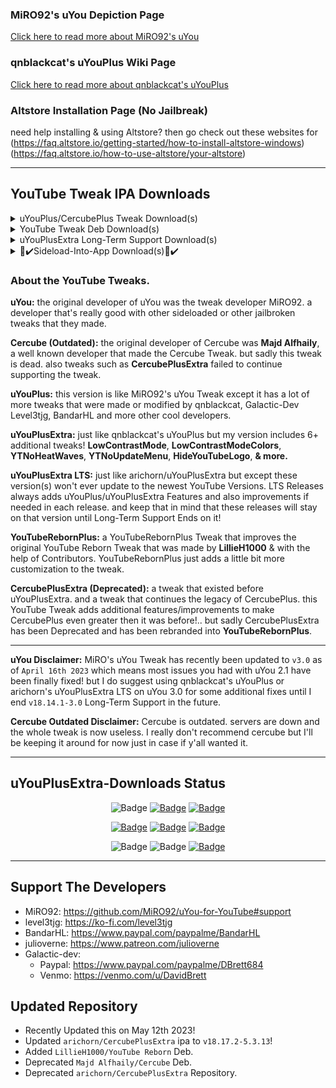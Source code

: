 ### MiRO92's uYou Depiction Page
[Click here to read more about MiRO92's uYou](https://miro92.com/repo/depictions/?p=com.miro.uyou)
### qnblackcat's uYouPlus Wiki Page
[Click here to read more about qnblackcat's uYouPlus](https://github.com/qnblackcat/uYouPlus/wiki)

### Altstore Installation Page (No Jailbreak)
need help installing & using Altstore? then go check out these websites for 
(https://faq.altstore.io/getting-started/how-to-install-altstore-windows)
(https://faq.altstore.io/how-to-use-altstore/your-altstore)

----------------------------------

## YouTube Tweak IPA Downloads
<details> 
  <summary>uYouPlus/CercubePlus Tweak Download(s)</summary>
  
   | Download Link | App Name | App Version | uYou Version | Release Name | Released By | File Type |
   |-------------|:------:|:-------:|:------:|:---------:|:---------:|:---------:|
   | [Direct Download](https://miro92.com/repo/depictions/com.miro.uyou/iPA/YouTube_18.14.1_uYou_3.0.ipa) | YouTube | v18.14.1 | v3.0 | uYou | MiRO92 | IPA |

   | Download Link | App Name | App Version | uYou Version | Release Name | Released By | File Type |
   |-------------|:------:|:-------:|:------:|:---------:|:---------:|:---------:|
   | [Direct Download](https://github.com/qnblackcat/uYouPlus/releases/download/v18.14.1-3.0/uYouPlus_18.14.1_3.0.ipa) | YouTube | v18.14.1 | v3.0 | uYouPlus | qnblackcat | IPA |

   | Download Link | App Name | App Version | Cercube Version | Release Name | Released By | File Type |
   |-------------|:------:|:-------:|:------:|:---------:|:---------:|:---------:|
   | [Direct Download](https://github.com/arichorn/YouTubeRebornPlus/releases/download/v18.17.2-5.3.13/CercubePlusExtra_18.17.2_5.3.13.ipa) | YouTube | v18.17.2 | v5.3.13 | CercubePlusExtra (Deprecated) | arichorn | IPA |
</details>

<details>
  <summary>YouTube Tweak Deb Download(s)</summary>
  
   | Download Link | App Name | Cercube Version | Release Name | Released By | File Type |
   |-------------|:------:|:-------:|:---------:|:---------:|:---------:|
   | [Direct Download](https://dl.dropboxusercontent.com/s/8xv1vota8elfoml/YouTube.Reborn.v4.0.9.deb) | YouTube | v4.0.9 | YouTube Reborn | LillieH1000 | DEB |
  
   | Download Link | App Name | Cercube Version | Release Name | Released By | File Type |
   |-------------|:------:|:-------:|:---------:|:---------:|:---------:|
   | [Direct Download](https://dl.dropboxusercontent.com/s/b01erqbp3ajc5e2/me.alfhaily.cercube_5.3.11_iphoneos-arm.deb) | YouTube | v5.3.11 | Cercube (Outdated) | Majd Alfhaily | DEB |
</details>

<details>
  <summary>uYouPlusExtra Long-Term Support Download(s)</summary>

| Download Link | App Name | App Version | uYou Version | Release Name | Released By | File Type | IPA Updated On | LTS Release Number |
   |-------------|:------:|:-------:|:------:|:---------:|:---------:|:---------:|:---------:|:---------:|
   | [Direct Download](https://github.com/arichorn/uYouPlusExtra/releases/download/v18.14.1-3.0-F2/uYouPlusExtra_18.14.1_3.0_F2.ipa) | YouTube | v18.14.1 | v3.0 | uYouPlusExtra | arichorn | IPA | April 27th 2023 | LTS Release 2 |
  
| Download Link | App Name | App Version | uYou Version | Release Name | Released By | File Type | IPA Updated On | LTS Release Number |
   |-------------|:------:|:-------:|:------:|:---------:|:---------:|:---------:|:---------:|:---------:|
   | [Direct Download](https://github.com/arichorn/uYouPlusExtra/releases/download/v17.49.6-2.3.1-F4/uYouPlusExtra_17.49.6_2.3.1_F4.ipa) | YouTube | v17.49.6 | v2.3~1 | uYouPlusExtra | arichorn | IPA | February 28th 2023 | LTS Release 4 |
   
| Download Link | App Name | App Version | uYou Version | Release Name | Released By | File Type | IPA Updated On | LTS Release Number |
   |-------------|:------:|:-------:|:------:|:---------:|:---------:|:---------:|:---------:|:---------:|
   | [Direct Download](https://github.com/arichorn/uYouPlusExtra/releases/download/v16.42.3-2.1-F17/uYouPlusExtra_16.42.3_2.1_F17.ipa) | YouTube | v16.42.3 | v2.1 | uYouPlusExtra | arichorn | IPA | April 29th 2023 | LTS Release 17 |
</details>

<details>
  <summary>📲✔️Sideload-Into-App Download(s)📲✔️</summary>

**Sideloading (No Jailbreak):** [Altstore Sideloading Guide](https://www.reddit.com/r/AltStore/comments/xlkapp/beginners_altstore_sideloading_guide)

   | Download Link | uYou Version | App Version | Release Name | Released By | App Compatibility | Rootless | App Type |
   |-------------|:------:|:-------:|:------:|:---------:|:--------------:|:---------:|:---------:|
   | [Direct-App Download](https://tinyurl.com/yudck9dr) | v3.0 | v18.14.1 | uYou | MiRO92 | Non-Jailbroken 📲✅ | Supported | Altstore

   | Download Link | uYou Version | App Version | Release Name | Released By | App Compatibility | Rootless | App Type |
   |-------------|:------:|:-------:|:------:|:---------:|:--------------:|:---------:|:---------:|
   | [Direct-App Download](https://tinyurl.com/yv6wrxjz) | v3.0 | v18.14.1 | uYouPlus | qnblackcat | Non-Jailbroken 📲✅ | Not Supported | Altstore
  
   | Download Link | uYou Version | App Version | Release Name | Released By | App Compatibility | Rootless | App Type |
   |-------------|:------:|:-------:|:------:|:---------:|:--------------:|:---------:|:---------:|
   | [Direct-App Download](https://tinyurl.com/3txask4b) | v2.3~1 | v18.11.2 | uYouPlusExtra | arichorn | Non-Jailbroken 📲✅ | Not Supported | Altstore
 
   | Download Link | uYou Version | App Version | Release Name | Released By | App Compatibility | Rootless | App Type |
   |-------------|:------:|:-------:|:------:|:---------:|:--------------:|:---------:|:---------:|
   | [Direct-App Download](https://tinyurl.com/yc48323p) | v3.0 | v18.14.1 | uYouPlusExtra [LTS 2] | arichorn | Non-Jailbroken 📲✅ | Supported | Altstore
 
   | Download Link | uYou Version | App Version | Release Name | Released By | App Compatibility | Rootless | App Type |
   |-------------|:------:|:-------:|:------:|:---------:|:--------------:|:---------:|:---------:|
   | [Direct-App Download](https://tinyurl.com/3f6r7nt5) | v2.3~1 | v17.49.6 | uYouPlusExtra [LTS 4] | arichorn | Non-Jailbroken 📲✅ | Not Supported | Altstore

   | Download Link | uYou Version | App Version | Release Name | Released By | App Compatibility | Rootless | App Type |
   |-------------|:------:|:-------:|:------:|:---------:|:--------------:|:---------:|:---------:|
   | [Direct-App Download](https://tinyurl.com/mrys8mzu) | v2.1 | v16.42.3 | uYouPlusExtra [LTS 17] | arichorn | Non-Jailbroken 📲✅ | Supported | Altstore
 
   | Download Link | Cercube Version | App Version | Release Name | Released By | App Compatibility | Rootless | App Type |
   |-------------|:------:|:-------:|:------:|:---------:|:--------------:|:---------:|:---------:|
   | [Direct-App Download](https://tinyurl.com/bpbxsyu4) | v5.3.13 | v18.17.2 | CercubePlusExtra (Deprecated) | arichorn | Non-Jailbroken 📲✅ | Supported | Altstore
</details>

### About the YouTube Tweaks.
**uYou:** the original developer of uYou was the tweak developer MiRO92. a developer that's really good with other sideloaded or other jailbroken tweaks that they made.

**Cercube (Outdated):** the original developer of Cercube was **Majd Alfhaily**, a well known developer that made the Cercube Tweak. but sadly this tweak is dead. also tweaks such as **CercubePlusExtra** failed to continue supporting the tweak.

**uYouPlus:** this version is like MiRO92's uYou Tweak except it has a lot of more tweaks that were made or modified by qnblackcat, Galactic-Dev Level3tjg, BandarHL and more other cool developers.

**uYouPlusExtra:** just like qnblackcat's uYouPlus but my version includes 6+ additional tweaks! **LowContrastMode**, **LowContrastModeColors**, **YTNoHeatWaves**, **YTNoUpdateMenu**, **HideYouTubeLogo**, **& more.**
  
**uYouPlusExtra LTS:** just like arichorn/uYouPlusExtra but except these version(s) won't ever update to the newest YouTube Versions. LTS Releases always adds uYouPlus/uYouPlusExtra Features and also improvements if needed in each release. and keep that in mind that these releases will stay on that version until Long-Term Support Ends on it!

**YouTubeRebornPlus:** a YouTubeRebornPlus Tweak that improves the original YouTube Reborn Tweak that was made by **LillieH1000** & with the help of Contributors. YouTubeRebornPlus just adds a little bit more customization to the tweak.

**CercubePlusExtra (Deprecated):** a tweak that existed before uYouPlusExtra. and a tweak that continues the legacy of CercubePlus. this YouTube Tweak adds additional features/improvements to make CercubePlus even greater then it was before!.. but sadly CercubePlusExtra has been Deprecated and has been rebranded into **YouTubeRebornPlus**.

----------------------------------

**uYou Disclaimer:** MiRO's uYou Tweak has recently been updated to `v3.0` as of `April 16th 2023` which means most issues you had with uYou 2.1 have been finally fixed! but I do suggest using qnblackcat's uYouPlus or arichorn's uYouPlusExtra LTS on uYou 3.0 for some additional fixes until I end `v18.14.1-3.0` Long-Term Support in the future.

**Cercube Outdated Disclaimer:** Cercube is outdated. servers are down and the whole tweak is now useless. I really don't recommend cercube but I'll be keeping it around for now just in case if y'all wanted it.

----------------------------------
## uYouPlusExtra-Downloads Status

<p align="center">
    <img src="https://img.shields.io/badge/Platform-iOS%20%7C%20iPadOS%2014.0%2B-yellow" alt="Badge"/>
    <a href="https://github.com/arichorn/uYouPlus-Downloads/wiki/FAQ"><img src="https://img.shields.io/badge/Question%3F-FAQ-yellow" alt="Badge"></img></a>
    <a href="https://github.com/arichorn/uYouPlus-Downloads/wiki/FAQ"><img src="https://custom-icon-badges.demolab.com/badge/translate-blue.svg?logo=translate&logoColor=white" alt="Badge"></img></a>
    

    
</p>

<p align="center">
    <a href="https://github.com/arichorn/uYouPlus-Downloads/releases/latest"><img src="https://img.shields.io/github/downloads/arichorn/uYouPlus/total?label=Download" alt="Badge"></img></a>
    <a href="https://github.com/arichorn/uYouPlus-Downloads/commit"><img src="https://custom-icon-badges.demolab.com/github/last-commit/arichorn/uYouPlus-Downloads?logo=history&logoColor=white&label=Last commit" alt="Badge"></img></a>
    <a href="https://github.com/arichorn/uYouPlus-Downloads/issues"><img src="https://custom-icon-badges.demolab.com/github/issues-raw/arichorn/uYouPlus-Downloads?logo=issue-opened&label=Issues" alt="Badge"></img></a>

</p>

<p align="center">
   <img src="https://img.shields.io/github/stars/arichorn/uYouPlus-Downloads?style=social" alt="Badge"/>
   <img src="https://img.shields.io/github/forks/arichorn/uYouPlus-Downloads?style=social" alt="Badge"/>
   <a href="https://github.com/arichorn/uYouPlus-Downloads#support-the-developers"><img src="https://img.shields.io/badge/-Support-lightgrey?style=social&logo=paypal" alt="Badge"></img></a>
</p>

----------------------------------

## Support The Developers
- MiRO92: https://github.com/MiRO92/uYou-for-YouTube#support
- level3tjg: https://ko-fi.com/level3tjg
- BandarHL: https://www.paypal.com/paypalme/BandarHL
- julioverne: https://www.patreon.com/julioverne
- Galactic-dev:
  - Paypal: https://www.paypal.com/paypalme/DBrett684
  - Venmo: https://venmo.com/u/DavidBrett

## Updated Repository
- Recently Updated this on May 12th 2023!
- Updated `arichorn/CercubePlusExtra` ipa to `v18.17.2-5.3.13`!
- Added `LillieH1000/YouTube Reborn` Deb.
- Deprecated `Majd Alfhaily/Cercube` Deb.
- Deprecated `arichorn/CercubePlusExtra` Repository.
